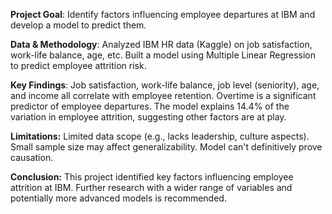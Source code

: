 **Project Goal**: Identify factors influencing employee departures at IBM and develop a model to predict them.

**Data & Methodology**:
Analyzed IBM HR data (Kaggle) on job satisfaction, work-life balance, age, etc.
Built a model using Multiple Linear Regression to predict employee attrition risk.

**Key Findings**:
Job satisfaction, work-life balance, job level (seniority), age, and income all correlate with employee retention.
Overtime is a significant predictor of employee departures.
The model explains 14.4% of the variation in employee attrition, suggesting other factors are at play.

**Limitations:**
Limited data scope (e.g., lacks leadership, culture aspects).
Small sample size may affect generalizability.
Model can't definitively prove causation.

**Conclusion:**
This project identified key factors influencing employee attrition at IBM. Further research with a wider range of variables and potentially more advanced models is recommended.
